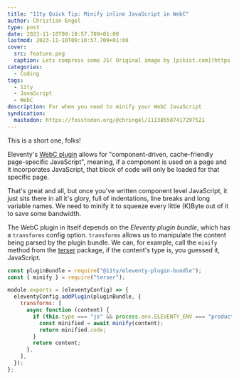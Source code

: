 ```yaml
---
title: "11ty Quick Tip: Minify inline JavaScript in WebC"
author: Christian Engel
type: post
date: 2023-11-10T09:10:57.709+01:00
lastmod: 2023-11-10T09:10:57.709+01:00
cover:
  src: feature.png
  caption: Lets compress some JS! Original image by [pikist.com](https://www.pikist.com/free-photo-innth/de).
categories:
  - Coding
tags:
  - 11ty
  - JavaScript
  - WebC
description: For when you need to minify your WebC JavaScript
syndication:
  mastodon: https://fosstodon.org/@chringel/111385587417297521
---
```


This is a short one, folks!

Eleventy's [WebC plugin](https://www.11ty.dev/docs/languages/webc/) allows for "component-driven, cache-friendly page-specific JavaScript", meaning, if a component is used on a page and it incorporates JavaScript, that block of code will only be loaded for that specific page.

That's great and all, but once you've written component level JavaScript, it just sits there in all it's glory, full of indentations, line breaks and long variable names. We need to minify it to squeeze every little (K)Byte out of it to save some bandwidth.

The WebC plugin in itself depends on the _Eleventy plugin bundle_, which has a `transforms` config option. `transforms` allows us to manipulate the content being parsed by the plugin bundle. We can, for example, call the `minify` method from the [terser](https://www.npmjs.com/package/terser) package, if the content's type is, you guessed it, JavaScript.

```javascript
const pluginBundle = require("@11ty/eleventy-plugin-bundle");
const { minify } = require("terser");

module.exports = (eleventyConfig) => {
  eleventyConfig.addPlugin(pluginBundle, {
    transforms: [
      async function (content) {
        if (this.type === "js" && process.env.ELEVENTY_ENV === "production") {
          const minified = await minify(content);
          return minified.code;
        }
        return content;
      },
    ],
  });
};
```
